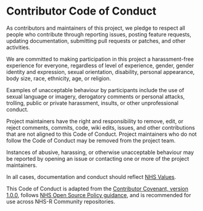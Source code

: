 # Contributor Code of Conduct

As contributors and maintainers of this project, we pledge to respect all people who contribute through reporting issues, posting feature requests, updating documentation, submitting pull requests or patches, and other activities.

We are committed to making participation in this project a harassment-free experience for everyone, regardless of level of experience, gender, gender identity and expression, sexual orientation, disability, personal appearance, body size, race, ethnicity, age, or religion.

Examples of unacceptable behaviour by participants include the use of sexual language or imagery, derogatory comments or personal attacks, trolling, public or private harassment, insults, or other unprofessional conduct.

Project maintainers have the right and responsibility to remove, edit, or reject comments, commits, code, wiki edits, issues, and other contributions that are not aligned to this Code of Conduct. Project maintainers who do not follow the Code of Conduct may be removed from the project team.

Instances of abusive, harassing, or otherwise unacceptable behaviour may be reported by opening an issue or contacting one or more of the project maintainers.

In all cases, documentation and conduct should reflect [NHS Values](https://www.hee.nhs.uk/about/our-values/nhs-constitutional-values-hub-0).

This Code of Conduct is adapted from the [Contributor Covenant, version 1.0.0](https://contributor-covenant.org/version/1/0/0/), follows [NHS Open Source Policy guidance](https://github.com/nhsx/open-source-policy/blob/main/open-source-policy.md#d-contribution-and-community-guidelines), and is recommended for use across NHS-R Community repositories.
